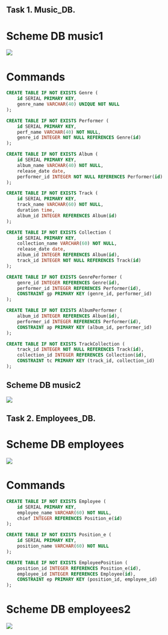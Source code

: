 ## Task 1. Music_DB. 
# Scheme DB music1
![](https://github.com/n0iz3on3/sqlpy-PD-62_HW-2/blob/main/music-scheme1.jpg)

# Commands

```sql
CREATE TABLE IF NOT EXISTS Genre (
	id SERIAL PRIMARY KEY,
	genre_name VARCHAR(40) UNIQUE NOT NULL
);

CREATE TABLE IF NOT EXISTS Performer (
	id SERIAL PRIMARY KEY,
	perf_name VARCHAR(40) NOT NULL,
	genre_id INTEGER NOT NULL REFERENCES Genre(id)
);

CREATE TABLE IF NOT EXISTS Album (
	id SERIAL PRIMARY KEY, 
	album_name VARCHAR(40) NOT NULL,
	release_date date,
	performer_id INTEGER NOT NULL REFERENCES Performer(id)
);

CREATE TABLE IF NOT EXISTS Track (
	id SERIAL PRIMARY KEY,
	track_name VARCHAR(60) NOT NULL,
	duration time,
	album_id INTEGER REFERENCES Album(id)
);

CREATE TABLE IF NOT EXISTS Collection (
	id SERIAL PRIMARY KEY,
	collection_name VARCHAR(60) NOT NULL,
	release_date date,
	album_id INTEGER REFERENCES Album(id),
	track_id INTEGER NOT NULL REFERENCES Track(id)
);

CREATE TABLE IF NOT EXISTS GenrePerformer (
	genre_id INTEGER REFERENCES Genre(id),
	performer_id INTEGER REFERENCES Performer(id),
	CONSTRAINT gp PRIMARY KEY (genre_id, performer_id)
);

CREATE TABLE IF NOT EXISTS AlbumPerformer (
	album_id INTEGER REFERENCES Album(id),
	performer_id INTEGER REFERENCES Performer(id),
	CONSTRAINT ap PRIMARY KEY (album_id, performer_id)
);

CREATE TABLE IF NOT EXISTS TrackCollection (
	track_id INTEGER NOT NULL REFERENCES Track(id),
	collection_id INTEGER REFERENCES Collection(id),
	CONSTRAINT tc PRIMARY KEY (track_id, collection_id)
);
```

## Scheme DB music2
![](https://github.com/n0iz3on3/sqlpy-PD-62_HW-2/blob/main/music-scheme2.jpg)

## Task 2. Employees_DB.
# Scheme DB employees
![](https://github.com/n0iz3on3/sqlpy-PD-62_HW-2/blob/main/Employees.jpg)

# Commands

```sql
CREATE TABLE IF NOT EXISTS Employee (
	id SERIAL PRIMARY KEY,
	employee_name VARCHAR(60) NOT NULL,
	chief INTEGER REFERENCES Position_e(id)
);

CREATE TABLE IF NOT EXISTS Position_e (
	id SERIAL PRIMARY KEY,
	position_name VARCHAR(60) NOT NULL
);

CREATE TABLE IF NOT EXISTS EmployeePosition (
	position_id INTEGER REFERENCES Position_e(id),
	employee_id INTEGER REFERENCES Employee(id),
	CONSTRAINT ep PRIMARY KEY (position_id, employee_id)
);
```

# Scheme DB employees2
![](https://github.com/n0iz3on3/sqlpy-PD-62_HW-2/blob/main/Employees2.jpg)

